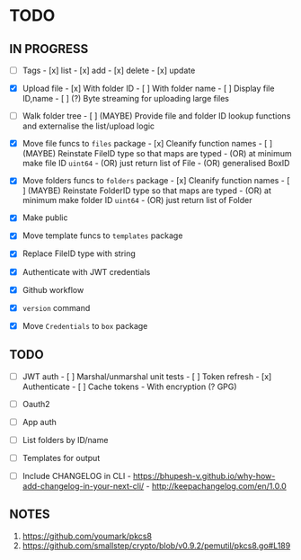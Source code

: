 # TODO

## IN PROGRESS

- [ ] Tags
      - [x] list
      - [x] add
      - [x] delete
      - [x] update

- [x] Upload file
      - [x] With folder ID
      - [ ] With folder name
      - [ ] Display file ID,name
      - [ ] (?) Byte streaming for uploading large files

- [ ] Walk folder tree
      - [ ] (MAYBE) Provide file and folder ID lookup functions and externalise the list/upload logic

- [x] Move file funcs to `files` package
      - [x] Cleanify function names
      - [ ] (MAYBE) Reinstate FileID type so that maps are typed
            - (OR) at minimum make file ID `uint64`
            - (OR) just return list of File
            - (OR) generalised BoxID

- [x] Move folders funcs to `folders` package
      - [x] Cleanify function names
      - [ ] (MAYBE) Reinstate FolderID type so that maps are typed
            - (OR) at minimum make folder ID `uint64`
            - (OR) just return list of Folder

- [x] Make public
- [x] Move template funcs to `templates` package
- [x] Replace FileID type with string
- [x] Authenticate with JWT credentials
- [x] Github workflow
- [x] `version` command
- [x] Move `Credentials` to `box` package

## TODO
- [ ] JWT auth
      - [ ] Marshal/unmarshal unit tests
      - [ ] Token refresh
      - [x] Authenticate
      - [ ] Cache tokens
            - With encryption (? GPG)
    
- [ ] Oauth2
- [ ] App auth    
- [ ] List folders by ID/name
- [ ] Templates for output
- [ ] Include CHANGELOG in CLI
      - https://bhupesh-v.github.io/why-how-add-changelog-in-your-next-cli/
      - http://keepachangelog.com/en/1.0.0


## NOTES

1. https://github.com/youmark/pkcs8
2. https://github.com/smallstep/crypto/blob/v0.9.2/pemutil/pkcs8.go#L189
